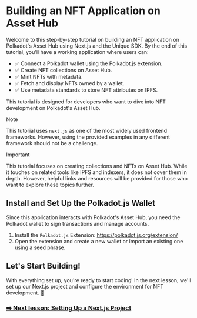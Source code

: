# Building an NFT Application on Asset Hub

Welcome to this step-by-step tutorial on building an NFT application on Polkadot's Asset Hub using Next.js and the Unique SDK. By the end of this tutorial, you'll have a working application where users can:

- ✅ Connect a Polkadot wallet using the Polkadot.js extension.
- ✅ Create NFT collections on Asset Hub.
- ✅ Mint NFTs with metadata.
- ✅ Fetch and display NFTs owned by a wallet.
- ✅ Use metadata standards to store NFT attributes on IPFS.

This tutorial is designed for developers who want to dive into NFT development on Polkadot's Asset Hub.

> [!NOTE]
> This tutorial uses `next.js` as one of the most widely used frontend frameworks. However, using the provided examples in any different framework should not be a challenge.

> [!IMPORTANT]
> This tutorial focuses on creating collections and NFTs on Asset Hub. While it touches on related tools like IPFS and indexers, it does not cover them in depth. However, helpful links and resources will be provided for those who want to explore these topics further.

## Install and Set Up the Polkadot.js Wallet

Since this application interacts with Polkadot's Asset Hub, you need the Polkadot wallet to sign transactions and manage accounts.

1. Install the `Polkadot.js` Extension: https://polkadot.js.org/extension/
2. Open the extension and create a new wallet or import an existing one using a seed phrase.

## Let's Start Building!

With everything set up, you're ready to start coding! In the next lesson, we'll set up our Next.js project and configure the environment for NFT development. 🚀

### [➡️ Next lesson: Setting Up a Next.js Project](./lesson-1-setup-next.md)
